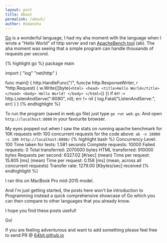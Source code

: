 ```yaml
---
layout: post
title: About
permalink: /about/
author: Himanshu  
---
```


[Go](https://golang.org/) is a wonderful language, I had my aha moment with the language
when I wrote a "Hello World" of http server and ran
[ApacheBench tool](https://httpd.apache.org/docs/2.4/programs/ab.html) (ab).
The aha moment was seeing that a simple program can handle thousands of requests per second.

{% highlight go %}
package main

import (
  "log"
  "net/http"
)

func main() {
  http.HandleFunc("/", func(w http.ResponseWriter, r *http.Request) {
     w.Write([]byte(`
        <html>
          <head>
            <title>Hello World</title>
          </head>
          <body>
            Hello World!
          </body>
        </html>
    `))
  })
  if err := http.ListenAndServe(":8080", nil); err != nil {
    log.Fatal("ListenAndServe:", err)
  }
}
{% endhighlight %}

To run the program (saved in web.go file) just type `go run web.go`.
And open `http://localhost:8080` in your favourite browser.

 My eyes popped out when I saw the stats on running apache benchmark for 10K
 requests with 100 concurrent requests for the code above:
`ab -n 10000 -c 100 http://localhost:8080/`
{% highlight bash %}
Concurrency Level:      100
Time taken for tests:   1.581 seconds
Complete requests:      10000
Failed requests:        0
Total transferred:      2070000 bytes
HTML transferred:       910000 bytes
Requests per second:    6327.02 [#/sec] (mean)
Time per request:       15.805 [ms] (mean)
Time per request:       0.158 [ms] (mean, across all concurrent requests)
Transfer rate:          1279.00 [Kbytes/sec] received
{% endhighlight %}

I ran this on MacBook Pro mid-2015 model.

And I'm just getting started, the posts here won't be introduction to Programming
instead a quick comprehensive showcase of Go
which you can then compare to other languages that you already know.

I hope you find these posts useful!

Go!

If you are feeling adventurous and want to add something please feel free
to send PR @ [64bit.github.io](https://github.com/64bit/64bit.github.io)
